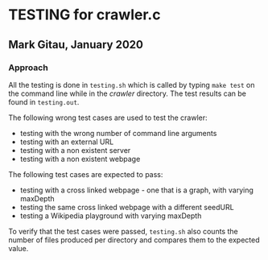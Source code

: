 # TESTING for crawler.c

## Mark Gitau, January 2020

### Approach

All the testing is done in `testing.sh` which is called by typing `make test` on the command line while in the *crawler* directory. The test results can be found in `testing.out`.

The following wrong test cases are used to test the crawler:

* testing with the wrong number of command line arguments
* testing with an external URL
* testing with a non existent server
* testing with a non existent webpage

The following test cases are expected to pass:

* testing with a cross linked webpage - one that is a graph, with varying maxDepth
* testing the same cross linked webpage with a different seedURL
* testing a Wikipedia playground with varying maxDepth

To verify that the test cases were passed, `testing.sh` also counts the number of files produced per directory and compares them to the expected value.
